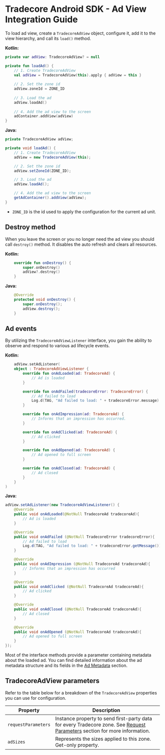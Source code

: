 # Tradecore Android SDK - Ad View Integration Guide

To load ad view, create a `TradecoreAdView` object, configure it, add it to the view hierarchy, and call its `load()`
method.

**Kotlin:**

```kotlin
private var adView: TradecoreAdView? = null

private fun loadAd() {
    // 1. Create TradecoreAdView
    val adView = TradecoreAdView(this).apply { adView = this }
    
    // 2. Set the zone id
    adView.zoneId = ZONE_ID
    
    // 3. Load the ad
    adView.loadAd()
    
    // 4. Add the ad view to the screen
    adContainer.addView(adView)
}
```

**Java:**

```java
private TradecoreAdView adView;

private void loadAd() {
    // 1. Create TradecoreAdView
    adView = new TradecoreAdView(this);

    // 2. Set the zone id
    adView.setZoneId(ZONE_ID);

    // 3. Load the ad
    adView.loadAd();

    // 4. Add the ad view to the screen
    getAdContainer().addView(adView);
}
```

- `ZONE_ID` is the id used to apply the configuration for the current ad unit.

## Destroy method

When you leave the screen or you no longer need the ad view you should call `destroy()` method. It disables the auto refresh and clears all resources. 

**Kotlin:**

```kotlin
    override fun onDestroy() {
        super.onDestroy()
        adView?.destroy()
    }
```

**Java:**

```java
    @Override
    protected void onDestroy() {
        super.onDestroy();
        adView.destroy();
    }
```

## Ad events

By utilizing the `TradecoreAdViewListener` interface, you gain the ability to observe and respond to various ad
lifecycle events.

**Kotlin:**

```kotlin
    adView.setAdListener(
    object : TradecoreAdViewListener {
        override fun onAdLoaded(ad: TradecoreAd) {
            // Ad is loaded
        }

        override fun onAdFailed(tradecoreError: TradecoreError) {
            // Ad failed to load
            Log.d(TAG, "Ad failed to load: " + tradecoreError.message)
        }

        override fun onAdImpression(ad: TradecoreAd) {
            // Informs that an impression has occurred.
        }

        override fun onAdClicked(ad: TradecoreAd) {
            // Ad clicked
        }

        override fun onAdOpened(ad: TradecoreAd) {
            // Ad opened to full screen
        }

        override fun onAdClosed(ad: TradecoreAd) {
            // Ad closed
        }
    }
)
```

**Java:**

```java
adView.setAdListener(new TradecoreAdViewListener() {
    @Override
    public void onAdLoaded(@NotNull TradecoreAd tradecoreAd){
        // Ad is loaded
    }

    @Override
    public void onAdFailed (@NotNull TradecoreError tradecoreError){
        // Ad failed to load
        Log.d(TAG, "Ad failed to load: " + tradecoreError.getMessage());
    }

    @Override
    public void onAdImpression (@NotNull TradecoreAd tradecoreAd){
        // Informs that an impression has occurred
    }

    @Override
    public void onAdClicked (@NotNull TradecoreAd tradecoreAd){
        // Ad clicked
    }

    @Override
    public void onAdClosed (@NotNull TradecoreAd tradecoreAd){
        // Ad closed
    }

    @Override
    public void onAdOpened (@NotNull TradecoreAd tradecoreAd){
        // Ad opened to full screen
    }
});
```

Most of the interface methods provide a parameter containing metadata about the loaded ad. You can find detailed
information about the ad metadata structure and its fields in the [Ad Metadata](./tradecore-sdk-ad-metadata.md) section.

## TradecoreAdView parameters

Refer to the table below for a breakdown of the `TradecoreAdView` properties you can use for configuration.

| Property            | Description                                                                                                                                                                        |
|---------------------|------------------------------------------------------------------------------------------------------------------------------------------------------------------------------------|
| `requestParameters` | Instance property to send first-party data for every Tradecore zone. See [Request Parameters](./tradecore-sdk-request-parameters.md#zone-parameters) section for more information. |
| `adSizes`           | Represents the sizes applied to this zone. Get-only property.                                                                                                |
    